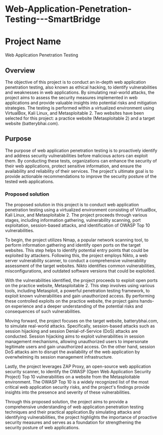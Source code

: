 # Web-Application-Penetration-Testing---SmartBridge

# Project Name

Web Application Penetration Testing

## Overview

The objective of this project is to conduct an in-depth web application penetration testing, also known as ethical hacking, to identify vulnerabilities and 
weaknesses in web applications. By simulating real-world attacks, the project aims to assess the security measures implemented in web applications and provide
valuable insights into potential risks and mitigation strategies. The testing is performed within a virtualized environment using VirtualBox, Kali Linux, and 
Metasploitable 2. Two websites have been selected for this project: a practice website (Metasploitable 2) and a target website (batterybhai.com).

## Purpose

The purpose of web application penetration testing is to proactively identify and address security vulnerabilities before malicious actors can exploit them. By 
conducting these tests, organizations can enhance the security of their web applications, protect sensitive information, and ensure the availability and reliability
of their services. The project's ultimate goal is to provide actionable recommendations to improve the security posture of the tested web applications.


### Proposed solution

The proposed solution in this project is to conduct web application penetration testing using a virtualized environment consisting of VirtualBox, Kali Linux, and
Metasploitable 2. The project proceeds through various stages, including information gathering, vulnerability scanning, port exploitation, session-based attacks,
and identification of OWASP Top 10 vulnerabilities.

To begin, the project utilizes Nmap, a popular network scanning tool, to perform information gathering and identify open ports on the target websites. This step 
helps to identify potential entry points that could be exploited by attackers. Following this, the project employs Nikto, a web server vulnerability scanner, to
conduct a comprehensive vulnerability assessment of the target websites. Nikto identifies common vulnerabilities, misconfigurations, and outdated software versions
that could be exploited.

With the vulnerabilities identified, the project proceeds to exploit open ports on the practice website, Metasploitable 2. This step involves using various tools,
including Metasploit, a powerful penetration testing framework, to exploit known vulnerabilities and gain unauthorized access. By performing these controlled
exploits on the practice website, the project gains hands-on experience and a deeper understanding of the potential risks and consequences of such vulnerabilities.

Moving forward, the project focuses on the target website, batterybhai.com, to simulate real-world attacks. Specifically, session-based attacks such as session 
hijacking and session Denial-of-Service (DoS) attacks are conducted. Session hijacking aims to exploit vulnerabilities in session management mechanisms, allowing
unauthorized users to impersonate legitimate users and gain unauthorized access. On the other hand, session DoS attacks aim to disrupt the availability of the web
application by overwhelming its session management infrastructure.

Lastly, the project leverages ZAP Proxy, an open-source web application security scanner, to identify the OWASP (Open Web Application Security Project) Top 10
vulnerabilities on a website from the Metasploitable environment. The OWASP Top 10 is a widely recognized list of the most critical web application security risks,
and the project's findings provide insights into the presence and severity of these vulnerabilities.

Through this proposed solution, the project aims to provide a comprehensive understanding of web application penetration testing techniques and their practical 
application.By simulating attacks and identifying vulnerabilities, the project highlights the importance of proactive security measures and serves as a foundation
for strengthening the security posture of web applications.

